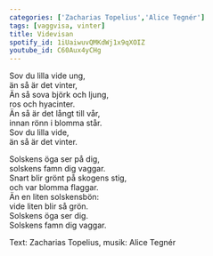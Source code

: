 ```yaml
---
categories: ['Zacharias Topelius','Alice Tegnér']
tags: [vaggvisa, vinter]
title: Videvisan
spotify_id: 1iUaiwuvQMKdWj1x9qXOIZ
youtube_id: C60Aux4yCHg
---
```


Sov du lilla vide ung,  
än så är det vinter,  
Än så sova björk och ljung,  
ros och hyacinter.  
Än så är det långt till vår,  
innan rönn i blomma står.  
Sov du lilla vide,  
än så är det vinter.
 
Solskens öga ser på dig,  
solskens famn dig vaggar.  
Snart blir grönt på skogens stig,  
och var blomma flaggar.  
Än en liten solskensbön:  
vide liten blir så grön.  
Solskens öga ser dig.  
Solskens famn dig vaggar.


Text: Zacharias Topelius, musik: Alice Tegnér
